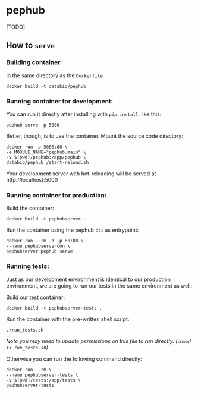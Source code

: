 # pephub
[TODO]

## How to `serve`

### Building container

In the same directory as the `Dockerfile`:

```
docker build -t databio/pephub .
```

### Running container for development:

You can run it directly after installing with `pip install`, like this:

```
pephub serve -p 5000
```

Better, though, is to use the container. Mount the source code directory:

```
docker run -p 5000:80 \
-e MODULE_NAME="pephub.main" \
-v $(pwd)/pephub:/app/pephub \
databio/pephub /start-reload.sh
```

Your development server with hot-reloading will be served at http://localhost:5000

### Running container for production:
Build the container:

```
docker build -t pephubserver .
```

Run the container using the pephub `cli` as entrypoint:

```
docker run --rm -d -p 80:80 \
--name pephubservercon \
pephubserver pephub serve
```

### Running tests:
Just as our development environment is identical to our production environment, we are going to run our tests in the same environment as well:

Build our test container:

```
docker build -t pephubserver-tests .
```

Run the container with the pre-written shell script:

```
./run_tests.sh
```
_Note you may need to update permissions on this file to run directly. (`chmod +x run_tests.sh`)_

Otherwise you can run the following command directly:

```
docker run --rm \
--name pephubserver-tests \
-v $(pwd)/tests:/app/tests \
pephubserver-tests
```